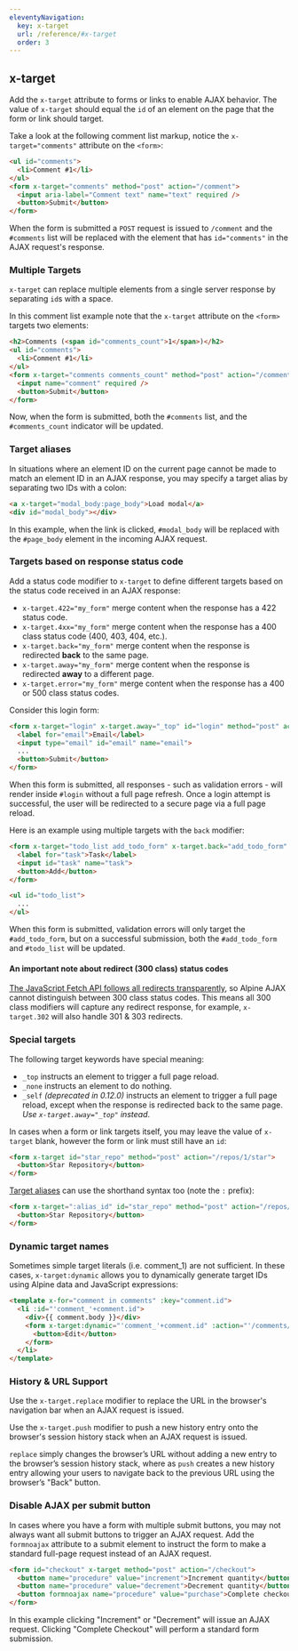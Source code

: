 ```yaml
---
eleventyNavigation:
  key: x-target
  url: /reference/#x-target
  order: 3
---
```


## x-target

Add the `x-target` attribute to forms or links to enable AJAX behavior. The value of `x-target` should equal the `id` of an element on the page that the form or link should target.

Take a look at the following comment list markup, notice the `x-target="comments"` attribute on the `<form>`:

```html
<ul id="comments">
  <li>Comment #1</li>
</ul>
<form x-target="comments" method="post" action="/comment">
  <input aria-label="Comment text" name="text" required />
  <button>Submit</button>
</form>
```

When the form is submitted a `POST` request is issued to `/comment` and the `#comments` list will be replaced with the element that has `id="comments"` in the AJAX request's response.

### Multiple Targets

`x-target` can replace multiple elements from a single server response by separating `id`s with a space.

In this comment list example note that the `x-target` attribute on the `<form>` targets two elements:

```html
<h2>Comments (<span id="comments_count">1</span>)</h2>
<ul id="comments">
  <li>Comment #1</li>
</ul>
<form x-target="comments comments_count" method="post" action="/comment">
  <input name="comment" required />
  <button>Submit</button>
</form>
```

Now, when the form is submitted, both the `#comments` list, and the `#comments_count` indicator will be updated.

### Target aliases

In situations where an element ID on the current page cannot be made to match an element ID in an AJAX response, you may specify a target alias by separating two IDs with a colon:

```html
<a x-target="modal_body:page_body">Load modal</a>
<div id="modal_body"></div>
```

In this example, when the link is clicked, `#modal_body` will be replaced with the `#page_body` element in the incoming AJAX request.

### Targets based on response status code

Add a status code modifier to `x-target` to define different targets based on the status code received in an AJAX response:

* `x-target.422="my_form"` merge content when the response has a 422 status code.
* `x-target.4xx="my_form"` merge content when the response has a 400 class status code (400, 403, 404, etc.).
* `x-target.back="my_form"` merge content when the response is redirected **back** to the same page.
* `x-target.away="my_form"` merge content when the response is redirected **away** to a different page.
* `x-target.error="my_form"` merge content when the response has a 400 or 500 class status codes.

Consider this login form:

```html
<form x-target="login" x-target.away="_top" id="login" method="post" action="/login">
  <label for="email">Email</label>
  <input type="email" id="email" name="email">
  ...
  <button>Submit</button>
</form>
```

When this form is submitted, all responses - such as validation errors - will render inside `#login` without a full page refresh. Once a login attempt is successful, the user will be redirected to a secure page via a full page reload.

Here is an example using multiple targets with the `back` modifier:

```html
<form x-target="todo_list add_todo_form" x-target.back="add_todo_form" id="add_todo_form" method="post" action="/todos">
  <label for="task">Task</label>
  <input id="task" name="task">
  <button>Add</button>
</form>

<ul id="todo_list">
  ...
</ul>
```

When this form is submitted, validation errors will only target the `#add_todo_form`, but on a successful submission, both the `#add_todo_form` and `#todo_list` will be updated.

#### An important note about redirect (300 class) status codes

[The JavaScript Fetch API follows all redirects transparently](https://blog.jim-nielsen.com/2021/fetch-and-3xx-redirect-status-codes/), so Alpine AJAX cannot distinguish between 300 class status codes. This means all 300 class modifiers will capture any redirect response, for example, `x-target.302` will also handle 301 & 303 redirects.

### Special targets

The following target keywords have special meaning:

* `_top` instructs an element to trigger a full page reload.
* `_none` instructs an element to do nothing.
* `_self` _(deprecated in 0.12.0)_ instructs an element to trigger a full page reload, except when the response is redirected back to the same page.<br>_Use `x-target.away="_top"` instead_.

In cases when a form or link targets itself, you may leave the value of `x-target` blank, however the form or link must still have an `id`:

```html
<form x-target id="star_repo" method="post" action="/repos/1/star">
  <button>Star Repository</button>
</form>
```

[Target aliases](#target-aliases) can use the shorthand syntax too (note the `:` prefix):

```html
<form x-target=":alias_id" id="star_repo" method="post" action="/repos/1/star">
  <button>Star Repository</button>
</form>
```

### Dynamic target names

Sometimes simple target literals (i.e. comment_1) are not sufficient. In these cases, `x-target:dynamic` allows you to dynamically generate target IDs using Alpine data and JavaScript expressions:

```html
<template x-for="comment in comments" :key="comment.id">
  <li :id="'comment_'+comment.id">
    <div>{{ comment.body }}</div>
    <form x-target:dynamic="'comment_'+comment.id" :action="'/comments/'+comment.id" method="post">
      <button>Edit</button>
    </form>
  </li>
</template>
```

### History & URL Support

Use the `x-target.replace` modifier to replace the URL in the browser's navigation bar when an AJAX request is issued.

Use the `x-target.push` modifier to push a new history entry onto the browser's session history stack when an AJAX request is issued.

`replace` simply changes the browser’s URL without adding a new entry to the browser’s session history stack, where as `push` creates a new history entry allowing your users to navigate back to the previous URL using the browser’s "Back" button.

### Disable AJAX per submit button

In cases where you have a form with multiple submit buttons, you may not always want all submit buttons to trigger an AJAX request. Add the `formnoajax` attribute to a submit element to instruct the form to make a standard full-page request instead of an AJAX request.

```html
<form id="checkout" x-target method="post" action="/checkout">
  <button name="procedure" value="increment">Increment quantity</button>
  <button name="procedure" value="decrement">Decrement quantity</button>
  <button formnoajax name="procedure" value="purchase">Complete checkout</button>
</form>
```

In this example clicking "Increment" or "Decrement" will issue an AJAX request. Clicking "Complete Checkout" will perform a standard form submission.
